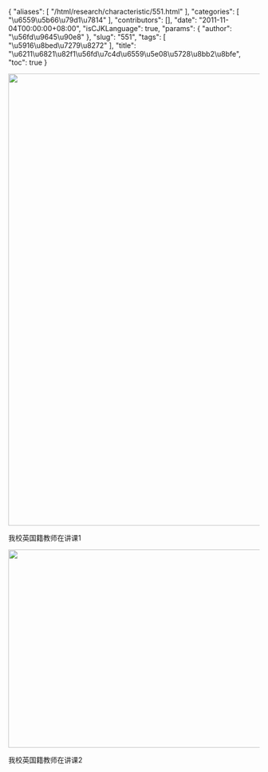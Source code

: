 {
    "aliases": [
        "/html/research/characteristic/551.html"
    ],
    "categories": [
        "\u6559\u5b66\u79d1\u7814"
    ],
    "contributors": [],
    "date": "2011-11-04T00:00:00+08:00",
    "isCJKLanguage": true,
    "params": {
        "author": "\u56fd\u9645\u90e8"
    },
    "slug": "551",
    "tags": [
        "\u5916\u8bed\u7279\u8272"
    ],
    "title": "\u6211\u6821\u82f1\u56fd\u7c4d\u6559\u5e08\u5728\u8bb2\u8bfe",
    "toc": true
}

<img
    src="https://cdn.tfls.online/mirror/full/beefd8f510606cdc065e0abc549909a2858a4c18.jpg"
    style="display:block;margin-left:auto;margin-right:auto;"
    decoding="async"
    fetchpriority="auto"
    loading="lazy"
    height="906"
    width="600"
/>

我校英国籍教师在讲课1


<img
    src="https://cdn.tfls.online/mirror/full/f02d5f60e217eea42dc6a79b26712c0425c58d9d.jpg"
    style="display:block;margin-left:auto;margin-right:auto;"
    decoding="async"
    fetchpriority="auto"
    loading="lazy"
    height="397"
    width="600"
/>

我校英国籍教师在讲课2

